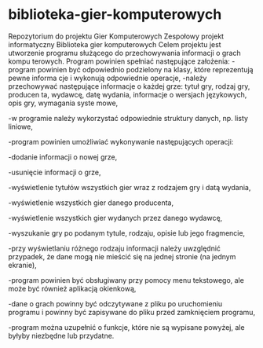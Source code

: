 # biblioteka-gier-komputerowych
Repozytorium do projektu Gier Komputerowych
Zespołowy projekt informatyczny Biblioteka gier komputerowych
Celem projektu jest utworzenie programu służącego do przechowywania informacji o grach kompu
terowych. Program powinien spełniać następujące założenia:
-program powinien być odpowiednio podzielony na klasy, które reprezentują pewne informa
cje i wykonują odpowiednie operacje,
-należy przechowywać następujące informacje o każdej grze: tytuł gry, rodzaj gry, producen
ta, wydawcę, datę wydania, informacje o wersjach językowych, opis gry, wymagania syste
mowe,

-w programie należy wykorzystać odpowiednie struktury danych, np. listy liniowe,

-program powinien umożliwiać wykonywanie następujących operacji:

  -dodanie informacji o nowej grze,

  -usunięcie informacji o grze,

  -wyświetlenie tytułów wszystkich gier wraz z rodzajem gry i datą wydania,

  -wyświetlenie wszystkich gier danego producenta,

  -wyświetlenie wszystkich gier wydanych przez danego wydawcę,

  -wyszukanie gry po podanym tytule, rodzaju, opisie lub jego fragmencie,

-przy wyświetlaniu różnego rodzaju informacji należy uwzględnić przypadek, że dane mogą
nie mieścić się na jednej stronie (na jednym ekranie),

-program powinien być obsługiwany przy pomocy menu tekstowego, ale może być również
aplikacją okienkową,

-dane o grach powinny być odczytywane z pliku po uruchomieniu programu i powinny być
zapisywane do pliku przed zamknięciem programu,

-program można uzupełnić o funkcje, które nie są wypisane powyżej, ale byłyby niezbędne
lub przydatne.
